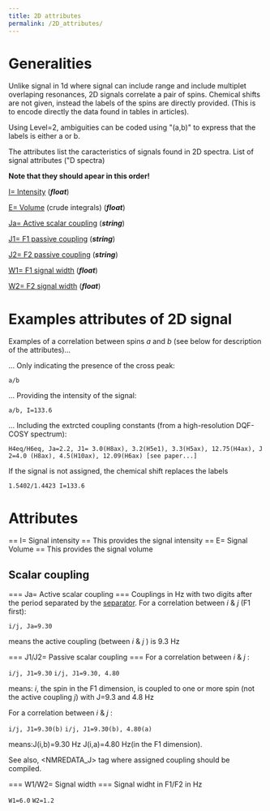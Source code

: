 ```yaml
---
title: 2D attributes
permalink: /2D_attributes/
---
```


Generalities
============

Unlike signal in 1d where signal can include range and include multiplet
overlaping resonances, 2D signals correlate a pair of spins. Chemical
shifts are not given, instead the labels of the spins are directly
provided. (This is to encode directly the data found in tables in
articles).

Using Level=2, ambiguities can be coded using "(a,b)" to express that
the labels is either a or b.

The attributes list the caracteristics of signals found in 2D spectra.
List of signal attributes ("D spectra)

**Note that they should apear in this order!**

[I= Intensity](/#I=_Signal_intensity "wikilink") (***float***)

[E= Volume](/#E=_Signal_Volume "wikilink") (crude integrals) (***float***)

[Ja= Active scalar coupling](/#Ja=_Active_scalar_coupling "wikilink") (***string***)

[J1= F1 passive coupling](/#J1/J2=_Passive_scalar_coupling "wikilink") (***string***)

[J2= F2 passive coupling](/#J1/J2=_Passive_scalar_coupling "wikilink") (***string***)

[W1= F1 signal width](/#W1/J2=_Signal_width "wikilink") (***float***)

[W2= F2 signal width](/#W1/J2=_Signal_width "wikilink") (***float***)

Examples attributes of 2D signal
================================

Examples of a correlation between spins *a* and *b* (see below for
description of the attributes)...

... Only indicating the presence of the cross peak:

`a/b`

... Providing the intensity of the signal:

`a/b, I=133.6`

... Including the extrcted coupling constants (from a high-resolution
DQF-COSY spectrum):

`H4eq/H6eq, Ja=2.2, J1= 3.0(H8ax), 3.2(H5e1), 3.3(H5ax), 12.75(H4ax), J2=4.0 (H8ax), 4.5(H10ax), 12.09(H6ax) [see paper...]`

If the signal is not assigned, the chemical shift replaces the labels

`1.5402/1.4423 I=133.6`

Attributes
==========

== I= Signal intensity == This provides the signal intensity == E=
Signal Volume == This provides the signal volume

Scalar coupling
---------------

=== Ja= Active scalar coupling === Couplings in Hz with two digits after
the period separated by the [separator](/separator "wikilink"). For a
correlation between *i* & *j* (F1 first):

`i/j, Ja=9.30`

means the active coupling (between *i* & *j* ) is 9.3 Hz

=== J1/J2= Passive scalar coupling === For a correlation between *i* &
*j* :

`i/j, J1=9.30`
`i/j, J1=9.30, 4.80`

means: *i*, the spin in the F1 dimension, is coupled to one or more spin
(not the active coupling *j*) with J=9.3 and 4.8 Hz

For a correlation between *i* & *j* :

`i/j, J1=9.30(b)`
`i/j, J1=9.30(b), 4.80(a)`

means:J(i,b)=9.30 Hz J(i,a)=4.80 Hz(in the F1 dimension).

See also, <NMREDATA_J> tag where assigned coupling should be compiled.

=== W1/W2= Signal width === Signal widht in F1/F2 in Hz

`W1=6.0`
`W2=1.2`
